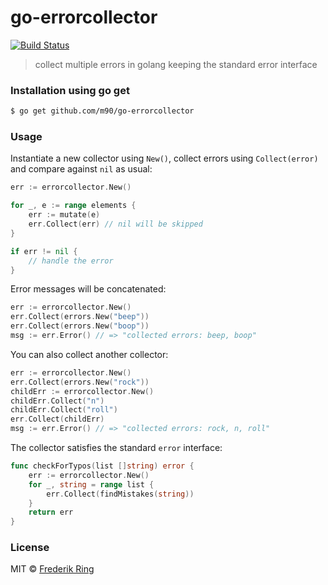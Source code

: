 # go-errorcollector

[![Build Status](https://travis-ci.org/m90/go-errorcollector.svg?branch=master)](https://travis-ci.org/m90/go-errorcollector)

> collect multiple errors in golang keeping the standard error interface

### Installation using go get

```sh
$ go get github.com/m90/go-errorcollector
```

### Usage

Instantiate a new collector using `New()`, collect errors using `Collect(error)` and compare against `nil` as usual:

```go
err := errorcollector.New()

for _, e := range elements {
    err := mutate(e)
    err.Collect(err) // nil will be skipped
}

if err != nil {
    // handle the error
}

```

Error messages will be concatenated:

```go
err := errorcollector.New()
err.Collect(errors.New("beep"))
err.Collect(errors.New("boop"))
msg := err.Error() // => "collected errors: beep, boop"
```

You can also collect another collector:

```go
err := errorcollector.New()
err.Collect(errors.New("rock"))
childErr := errorcollector.New()
childErr.Collect("n")
childErr.Collect("roll")
err.Collect(childErr)
msg := err.Error() // => "collected errors: rock, n, roll"
```

The collector satisfies the standard `error` interface:

```go
func checkForTypos(list []string) error {
    err := errorcollector.New()
    for _, string = range list {
        err.Collect(findMistakes(string))
    }
    return err
}
```

### License
MIT © [Frederik Ring](http://www.frederikring.com)
